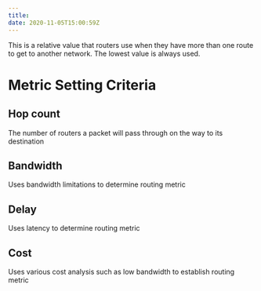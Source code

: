 ```yaml
---
title: 
date: 2020-11-05T15:00:59Z
---
```


This is a relative value that routers use when they have more than one route to get to another network. The lowest value is always used.

# Metric Setting Criteria

## Hop count

The number of routers a packet will pass through on the way to its destination

## Bandwidth

Uses bandwidth limitations to determine routing metric

## Delay

Uses latency to determine routing metric

## Cost

Uses various cost analysis such as low bandwidth to establish routing metric


